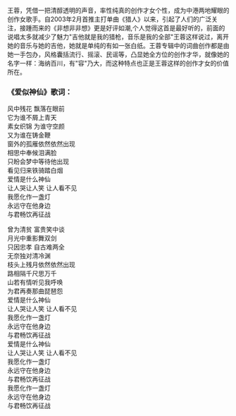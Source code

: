 

王蓉，凭借一把清醇透明的声音，率性纯真的创作才女个性，成为中港两地耀眼的创作女歌手。自2003年2月首推主打单曲《猎人》以来，引起了人们的广泛关注，接踵而来的《非想非非想》更是好评如潮,个人觉得这首是最好听的，前面的说唱太多就减少了魅力"吉他就是我的猎枪，音乐是我的全部"王蓉这样说过，离开她的音乐与她的吉他，她就是单纯的有如一张白纸。王蓉专辑中的词曲创作都是由她一手包办，风格囊括流行、摇滚、民谣等，凸显她全方位的创作才华，就像她的名字一样：海纳百川，有"容"乃大，而这种特点也正是王蓉这样的创作才女的价值所在。

### 《爱似神仙》歌词：

风中残花 飘落在眼前  
它为谁不屑上青天  
素女织锦 为谁守空颜  
又为谁在铸金鞭  
窗外的孤雁依然依然出现  
相思中奉候泪满脸  
只盼会梦中等待他出现  
看见归来铁骑踏白烟  
爱情是什么神仙  
让人哭让人笑 让人看不见  
我愿化作一盏灯  
永远守在他身边  
与君畅饮再征战

曾为清贫 富贵笑中谈  
月光中重影舞双剑  
只因忠孝 自古难两全  
无奈独对清冷渊  
枝头上残月依然依然出现  
路相隔千尺思万千  
山若有情听见我呼唤  
为君再奏那曲琵琶怨  
爱情是什么神仙  
让人哭让人笑 让人看不见  
我愿化作一盏灯  
永远守在他身边  
与君畅饮再征战  
爱情是什么神仙  
让人哭让人笑 让人看不见  
我愿化作一盏灯  
永远守在他身边  
与君畅饮再征战  
我愿化作一盏灯  
永远守在他身边  
与君畅饮再征战

